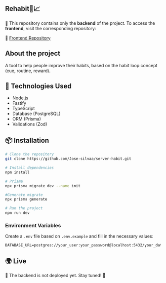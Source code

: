 <h2>Rehabit🧠📈</h2>

🚀 This repository contains only the **backend** of the project. To access the **frontend**, visit the corresponding repository: 

🔗 [Frontend Repository](https://github.com/Jose-silvaa/frontend-rehabit) 

## About the project

<p>A tool to help people improve their habits, based on the habit loop concept (cue, routine, reward).</p>

## 🚀 Technologies Used
- Node.js
- Fastify
- TypeScript
- Database (PostgreSQL)
- ORM (Prisma)
- Validations (Zod)

## 📦 Installation

```sh
# Clone the repository
git clone https://github.com/Jose-silvaa/server-habit.git

# Install dependencies
npm install

# Prisma 
npx prisma migrate dev --name init

#Generate migrate
npx prisma generate

# Run the project
npm run dev

```

### **Environment Variables**
Create a `.env` file based on `.env.example` and fill in the necessary values:
```
DATABASE_URL=postgres://your_user:your_password@localhost:5432/your_database
```

## 🌍 Live   
🚧 The backend is not deployed yet. Stay tuned! 🚧  

<!-- 
## 🌍 Live Demo  
The frontend is deployed and available at:  

🔗 [Frontend URL](https://frontend-rehabit.example.com)  

-->
